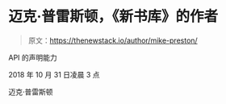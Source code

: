 # 迈克·普雷斯顿，《新书库》的作者

> 原文：<https://thenewstack.io/author/mike-preston/>

API 的声明能力

2018 年 10 月 31 日凌晨 3 点

迈克·普雷斯顿